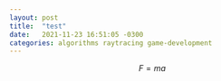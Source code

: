 ```yaml
---
layout: post
title:  "test"
date:   2021-11-23 16:51:05 -0300
categories: algorithms raytracing game-development
---
```


$$F = ma$$ 
